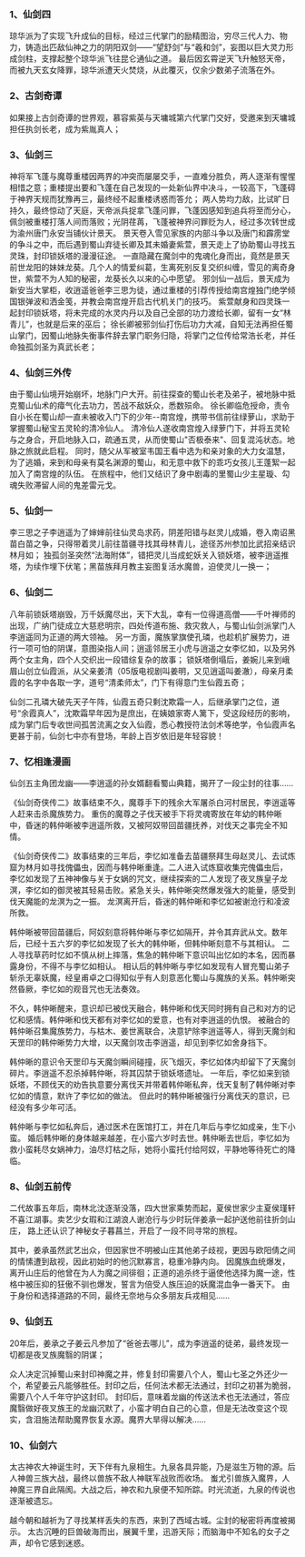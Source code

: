 ### 1、仙剑四

琼华派为了实现飞升成仙的目标，经过三代掌门的励精图治，穷尽三代人力、物力，铸造出匹敌仙神之力的阴阳双剑——“望舒剑”与“羲和剑”，妄图以巨大灵力形成剑柱，支撑起整个琼华派飞往昆仑通仙之道。
最后因玄霄逆天飞升触怒天帝，而被九天玄女降罪，琼华派遭天火焚烧，从此覆灭，仅余少数弟子流落在外。

### 2、古剑奇谭

如果接上古剑奇谭的世界观，慕容紫英与天墉城第六代掌门交好，受邀来到天墉城担任执剑长老，成为紫胤真人；

### 3、仙剑三

神将军飞蓬与魔尊重楼因两界的冲突而屡屡交手，一直难分胜负，两人逐渐有惺惺相惜之意；重楼提出要和飞蓬在自己发现的一处新仙界中决斗，一较高下，飞蓬碍于神界天规而犹豫再三，最终经不起重楼诱惑而答允；
两人势均力敌，比试旷日持久，最终惊动了天庭，天帝派兵捉拿飞蓬问罪，飞蓬因感知到追兵将至而分心，佩剑被重楼打落人间而落败；光阴荏苒，飞蓬被神界问罪贬为人，经过多次转世成为渝州唐门永安当铺伙计景天。
景天卷入雪见家族的内部斗争以及唐门和霹雳堂的争斗之中，而后遇到蜀山弃徒长卿及其未婚妻紫萱，景天走上了协助蜀山寻找五灵珠，封印锁妖塔的漫漫征途。
一直隐藏在魔剑中的鬼魂化身而出，竟然是景天前世龙阳的妹妹龙葵。几个人的情爱纠葛，生离死别反复交织纠缠，雪见的离奇身世，紫萱不为人知的秘密，龙葵长久以来的心中愿望。
邪剑仙一战后，景天成为新安当大掌柜，收逍遥爸爸李三思为徒，通过重楼的引荐传授给南宫煌独门绝学倾国银弹波和洒金笺，并教会南宫煌开启古代机关门的技巧。
紫萱献身和四灵珠一起封印锁妖塔，将未完成的水灵内丹以及自己全部的功力渡给长卿，留有一女“林青儿”，也就是后来的巫后；
徐长卿被邪剑仙打伤后功力大减，自知无法再担任蜀山掌门，因蜀山地脉失衡事件辞去掌门职务归隐，将掌门之位传给常浩长老，并任命独孤剑圣为真武长老；

### 4、仙剑三外传

由于蜀山仙境开始崩坏，地脉门户大开。前往探查的蜀山长老及弟子，被地脉中抵克蜀山仙术的瘴气化去功力，苦战不敌妖众，悉数殒命。
徐长卿临危授命，责令自小长在蜀山却一直未被收入门下的少年--南宫煌，携带书信前往绿萝山，求助于掌握蜀山秘宝五灵轮的清冷仙人。
清冷仙人遂收南宫煌入绿萝门下，并将五灵轮与之身合，开启地脉入口，疏通五灵，从而使蜀山"否极泰来"、回复混沌状态。地脉之旅就此启程。
同时，随父从军被室韦国王看中选为和亲对象的大力女温慧，为了逃婚，来到和母亲有莫名渊源的蜀山，和无意中救下的乖巧女孩儿王蓬絮一起加入了南宫煌的队伍。
在旅程中，他们又结识了身中剧毒的里蜀山少主星璇、勾魂失败滞留人间的鬼差雷元戈。

### 5、仙剑一

李三思之子李逍遥为了婶婶前往仙灵岛求药，阴差阳错与赵灵儿成婚，卷入南诏黑苗白苗之争，只得带着灵儿前往苗疆寻找其母林青儿，途径苏州参加比武招亲结识林月如；
独孤剑圣突然“法海附体”，错把灵儿当成蛇妖关入锁妖塔，被李逍遥推塔，为续作埋下伏笔；黑苗族拜月教主妄图复活水魔兽，迫使灵儿一换一；

### 6、仙剑二

八年前锁妖塔崩毁，万千妖魔尽出，天下大乱，幸有一位得道高僧——千叶禅师的出现，广纳门徒成立大慈悲明宗，四处传道布施、救灾救人，与蜀山仙剑派掌门人李逍遥同为正道的两大领袖。
另一方面，魔族掌旗使孔璘，也趁机扩展势力，进行一项可怕的阴谋，意图染指人间；逍遥邻居王小虎与逍遥之女李忆如，以及另外两个女主角，四个人交织出一段错综复杂的故事；
锁妖塔倒塌后，姜婉儿来到峨眉山创立仙霞派，从父亲姜清（05版电视剧叫姜明，又见逍遥叫姜澈），母亲月柔霞的名字中各取一字，道号“清柔师太”，门下有得意门生仙霞五奇；

仙剑二孔璘大破先天子午阵，仙霞五奇只剩沈欺霜一人，后继承掌门之位，道号“余霞真人”，沈欺霜早年因为是庶出，在姨娘家寄人篱下，受这段经历的影响，
成为掌门后专收世间孤苦流离之女入仙霞，悉心教授符法剑术等绝学，令仙霞声名更甚于前，仙剑七中亦有登场，年龄上百岁依旧是年轻容貌！

### 7、忆相逢漫画

仙剑五主角团龙幽——李逍遥的孙女婿翻看蜀山典籍，揭开了一段尘封的往事……

《仙剑奇侠传二》故事结束不久，魔尊手下的残余大军屠杀白河村居民，李逍遥等人赶来击杀魔族势力。
重伤的魔尊之子伐天被手下将灵魂寄放在年幼的韩仲晰中，昏迷的韩仲晰被李逍遥所救，又被阿奴带回苗疆抚养，对伐天之事完全不知情。

《仙剑奇侠传二》故事结束的三年后，李忆如准备去苗疆祭拜生母赵灵儿、去试炼窟为林月如寻找傀儡虫，因而与韩仲晰重逢。二人进入试炼窟收集完傀儡虫后，
李忆如发现了五神神像与关于女娲的咒文，继续探索的二人发现了夜叉族皇子龙溟，李忆如的御灵被其轻易击败。紧急关头，韩仲晰突然爆发强大的能量，感受到伐天魔能的龙溟为之一振。
龙溟离开后，昏迷的韩仲晰和李忆如被谢沧行和凌波所救。

韩仲晰被带回苗疆后，阿奴刻意将韩仲晰与李忆如隔开，并令其弃武从文。数年后，已经十五六岁的李忆如发现了长大的韩仲晰，但韩仲晰刻意不与其相认。
二人寻找草药时忆如不慎从树上摔落，焦急的韩仲晰下意识叫出忆如的本名，因而暴露身份，不得不与李忆如相认。
相认后的韩仲晰与李忆如发现有人冒充蜀山弟子斩杀无辜妖魔，经皇甫卓之口得知似乎有人刻意恶化蜀山与魔族的关系。韩仲晰突然昏厥，李忆如的观音咒也无法奏效。


不久，韩仲晰醒来，意识却已被伐天融合，韩仲晰和伐天同时拥有自己和对方的记忆和感情。韩仲晰和伐天都有对李忆如的爱意，也有对李逍遥的仇恨。
被融合的韩仲晰召集魔族势力，与枯木、姜世离联合，决意铲除李逍遥等人，得到天魔剑和天罡印的韩仲晰势力大增，以天魔剑攻击李逍遥，却见到李忆如舍身挡下。

韩仲晰的意识令天罡印与天魔剑瞬间碰撞，灰飞烟灭，李忆如体内却留下了天魔剑碎片。李逍遥不忍杀掉韩仲晰，将其囚禁于锁妖塔遗址。
一年后，李忆如来到锁妖塔，不顾伐天的劝告执意要分离伐天并带着韩仲晰私奔，伐天复制了韩仲晰对李忆如的情意，默许了李忆如的做法。
但此时的韩仲晰被强行分离伐天的意识，已经没有多少年可活。

韩仲晰与李忆如私奔后，通过医术在医馆打工，并在几年后与李忆如成亲，生下小蛮。
婚后韩仲晰的身体越来越差，在小蛮六岁时去世。韩仲晰去世后，李忆如为救小蛮耗尽女娲神力，油尽灯枯之际，她将小蛮托付给阿奴，平静地等待死亡的降临。

### 8、仙剑五前传

二代故事五年后，南林北沈逐渐没落，四大世家乘势而起，夏侯世家少主夏侯瑾轩不喜江湖事。卖艺少女瑕和江湖浪人谢沧行与少时玩伴姜承一起护送他前往折剑山庄，
路上还认识了神秘女子暮菖兰，开启了一段不同寻常的旅程。

其中，姜承虽然武艺出众，但因家世不明被山庄其他弟子歧视，更因与欧阳倩之间的情愫遭到敌视，因此初始时的他沉默寡言，稳重冷静内向。
因魔族血统爆发，离开山庄后的他曾在为人为魔之间徘徊；正道的追杀终于逼使他选择为魔一途，性格中被压抑的狂傲不驯也爆发，誓言为倍受人族压迫的妖魔混血争一番天下。
由于身份和选择道路的不同，最终无奈地与众多朋友兵戎相见……

### 9、仙剑五

20年后，姜承之子姜云凡参加了“爸爸去哪儿”，成为李逍遥的徒弟，最终发现一切都是夜叉族魔翳的阴谋；

众人决定沉掉蜀山来封印神魔之井，修复封印需要八个人，蜀山七圣之外还少一个，希望姜云凡能够胜任。封印之后，任何法术都无法通过，封印之初甚为脆弱，需要八个人千年守护这封印。
封印后，意味着龙幽的传送法术也无法通过，答应魔翳做好夜叉族王的龙幽沉默了，小蛮才明白自己的心意，但是无法改变这个现实，含泪施法帮助魔界恢复水源。魔界大旱得以解决……

### 10、仙剑六

太古神农大神诞生时，天下伴有九泉相生。九泉各具异能，乃是滋生万物的源。后人神兽三族大战，最终以兽族不敌人神联军战败而收场。
蚩尤引兽族入魔界，人神魔三界自此隔阂。大战之后，神农和九泉便不知所踪。时光流逝，九泉的传说也逐渐被遗忘。

越今朝和越祈为了寻找某样丢失的东西，来到了西域古城。尘封的秘密将再度被揭示。
太古沉睡的巨兽破海而出，展翼千里，迅游天际；而脑海中不知名的女子之声，却令它感到迷惑。


